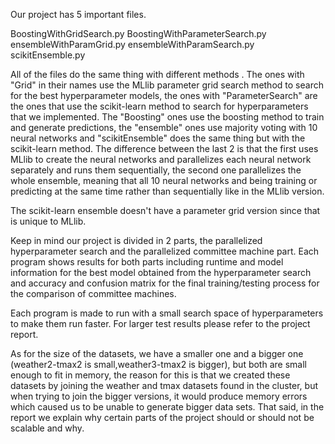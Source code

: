 Our project has 5 important files. 

BoostingWithGridSearch.py
BoostingWithParameterSearch.py
ensembleWithParamGrid.py
ensembleWithParamSearch.py
scikitEnsemble.py

All of the files do the same thing with different methods . The ones with "Grid" in their names use the MLlib parameter grid search method to search for the best hyperparameter models, the ones with "ParameterSearch" are the ones that use the scikit-learn method to search for hyperparameters that we implemented. The "Boosting" ones use the boosting method to train and generate predictions, the "ensemble" ones use majority voting with 10 neural networks and "scikitEnsemble" does the same thing but with the scikit-learn method. The difference between the last 2 is that the first uses MLlib to create the neural networks and parallelizes each neural network separately and runs them sequentially, the second one parallelizes the whole ensemble, meaning that all 10 neural networks and being training or predicting at the same time rather than sequentially like in the MLlib version. 

The scikit-learn ensemble doesn't have a parameter grid version since that is unique to MLlib.

Keep in mind our project is divided in 2 parts, the parallelized hyperparameter search and the parallelized committee machine part. Each program shows results for both parts including runtime and model information for the best model obtained from the hyperparameter search and accuracy and confusion matrix for the final training/testing process for the comparison of committee machines. 

Each program is made to run with a small search space of hyperparameters to make them run faster. For larger test results please refer to the project report. 

As for the size of the datasets, we have a smaller one and a bigger one (weather2-tmax2 is small,weather3-tmax2 is bigger), but both are small enough to fit in memory, the reason for this is that we created these datasets by joining the weather and tmax datasets found in the cluster, but when trying to join the bigger versions, it would produce memory errors which caused us to be unable to generate bigger data sets. That said, in the report we explain why certain parts of the project should or should not be scalable and why.